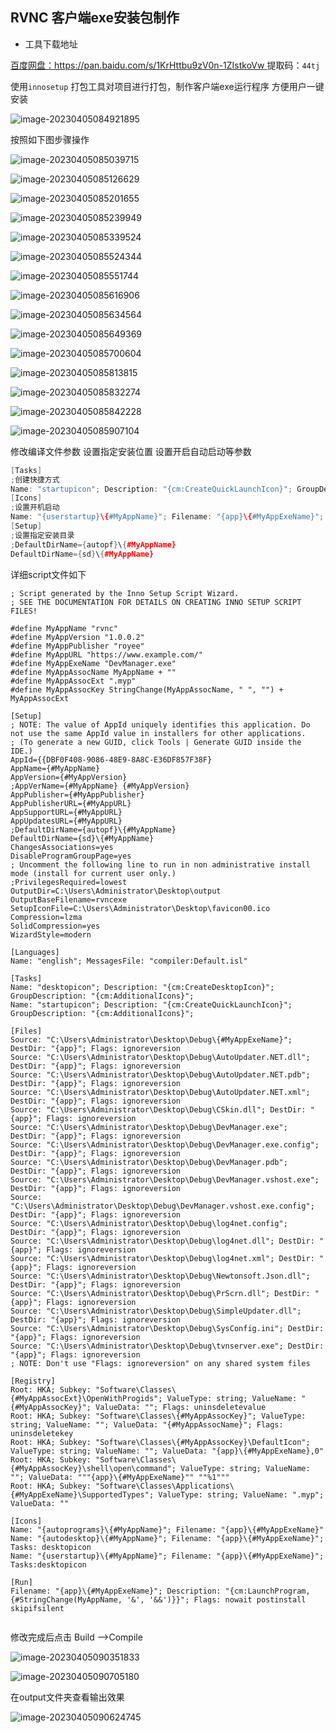 ## RVNC 客户端exe安装包制作



- 工具下载地址

[百度网盘：https://pan.baidu.com/s/1KrHttbu9zV0n-1ZIstkoVw ](https://pan.baidu.com/s/1KrHttbu9zV0n-1ZIstkoVw )
提取码：`44tj` 

使用`innosetup` 打包工具对项目进行打包，制作客户端exe运行程序 方便用户一键安装

![image-20230405084921895](http://img.52qcg.cn/books_markdown/image-20230405084921895.png)



按照如下图步骤操作

![image-20230405085039715](http://img.52qcg.cn/books_markdown/image-20230405085039715.png)

![image-20230405085126629](http://img.52qcg.cn/books_markdown/image-20230405085126629.png)

![image-20230405085201655](http://img.52qcg.cn/books_markdown/image-20230405085201655.png)



![image-20230405085239949](http://img.52qcg.cn/books_markdown/image-20230405085239949.png)

![image-20230405085339524](http://img.52qcg.cn/books_markdown/image-20230405085339524.png)

![image-20230405085524344](http://img.52qcg.cn/books_markdown/image-20230405085524344.png)

![image-20230405085551744](http://img.52qcg.cn/books_markdown/image-20230405085551744.png)

![image-20230405085616906](http://img.52qcg.cn/books_markdown/image-20230405085616906.png)

![image-20230405085634564](http://img.52qcg.cn/books_markdown/image-20230405085634564.png)

![image-20230405085649369](http://img.52qcg.cn/books_markdown/image-20230405085649369.png)

![image-20230405085700604](http://img.52qcg.cn/books_markdown/image-20230405085700604.png)

![image-20230405085813815](http://img.52qcg.cn/books_markdown/image-20230405085813815.png)

![image-20230405085832274](http://img.52qcg.cn/books_markdown/image-20230405085832274.png)

![image-20230405085842228](C:\Users\Administrator\AppData\Roaming\Typora\typora-user-images\image-20230405085842228.png)

![image-20230405085907104](http://img.52qcg.cn/books_markdown/image-20230405085907104.png)

修改编译文件参数  设置指定安装位置  设置开启自动启动等参数

```C++
[Tasks]
;创建快捷方式
Name: "startupicon"; Description: "{cm:CreateQuickLaunchIcon}"; GroupDescription: "{cm:AdditionalIcons}";
[Icons]
;设置开机启动
Name: "{userstartup}\{#MyAppName}"; Filename: "{app}\{#MyAppExeName}"; Tasks:desktopicon
[Setup]
;设置指定安装目录
;DefaultDirName={autopf}\{#MyAppName}
DefaultDirName={sd}\{#MyAppName}

```

详细script文件如下

```
; Script generated by the Inno Setup Script Wizard.
; SEE THE DOCUMENTATION FOR DETAILS ON CREATING INNO SETUP SCRIPT FILES!

#define MyAppName "rvnc"
#define MyAppVersion "1.0.0.2"
#define MyAppPublisher "royee"
#define MyAppURL "https://www.example.com/"
#define MyAppExeName "DevManager.exe"
#define MyAppAssocName MyAppName + ""
#define MyAppAssocExt ".myp"
#define MyAppAssocKey StringChange(MyAppAssocName, " ", "") + MyAppAssocExt

[Setup]
; NOTE: The value of AppId uniquely identifies this application. Do not use the same AppId value in installers for other applications.
; (To generate a new GUID, click Tools | Generate GUID inside the IDE.)
AppId={{DBF0F408-9086-48E9-8A8C-E36DF857F38F}
AppName={#MyAppName}
AppVersion={#MyAppVersion}
;AppVerName={#MyAppName} {#MyAppVersion}
AppPublisher={#MyAppPublisher}
AppPublisherURL={#MyAppURL}
AppSupportURL={#MyAppURL}
AppUpdatesURL={#MyAppURL}
;DefaultDirName={autopf}\{#MyAppName}
DefaultDirName={sd}\{#MyAppName}
ChangesAssociations=yes
DisableProgramGroupPage=yes
; Uncomment the following line to run in non administrative install mode (install for current user only.)
;PrivilegesRequired=lowest
OutputDir=C:\Users\Administrator\Desktop\output
OutputBaseFilename=rvncexe
SetupIconFile=C:\Users\Administrator\Desktop\favicon00.ico
Compression=lzma
SolidCompression=yes
WizardStyle=modern

[Languages]
Name: "english"; MessagesFile: "compiler:Default.isl"

[Tasks]
Name: "desktopicon"; Description: "{cm:CreateDesktopIcon}"; GroupDescription: "{cm:AdditionalIcons}"; 
Name: "startupicon"; Description: "{cm:CreateQuickLaunchIcon}"; GroupDescription: "{cm:AdditionalIcons}";

[Files]
Source: "C:\Users\Administrator\Desktop\Debug\{#MyAppExeName}"; DestDir: "{app}"; Flags: ignoreversion
Source: "C:\Users\Administrator\Desktop\Debug\AutoUpdater.NET.dll"; DestDir: "{app}"; Flags: ignoreversion
Source: "C:\Users\Administrator\Desktop\Debug\AutoUpdater.NET.pdb"; DestDir: "{app}"; Flags: ignoreversion
Source: "C:\Users\Administrator\Desktop\Debug\AutoUpdater.NET.xml"; DestDir: "{app}"; Flags: ignoreversion
Source: "C:\Users\Administrator\Desktop\Debug\CSkin.dll"; DestDir: "{app}"; Flags: ignoreversion
Source: "C:\Users\Administrator\Desktop\Debug\DevManager.exe"; DestDir: "{app}"; Flags: ignoreversion
Source: "C:\Users\Administrator\Desktop\Debug\DevManager.exe.config"; DestDir: "{app}"; Flags: ignoreversion
Source: "C:\Users\Administrator\Desktop\Debug\DevManager.pdb"; DestDir: "{app}"; Flags: ignoreversion
Source: "C:\Users\Administrator\Desktop\Debug\DevManager.vshost.exe"; DestDir: "{app}"; Flags: ignoreversion
Source: "C:\Users\Administrator\Desktop\Debug\DevManager.vshost.exe.config"; DestDir: "{app}"; Flags: ignoreversion
Source: "C:\Users\Administrator\Desktop\Debug\log4net.config"; DestDir: "{app}"; Flags: ignoreversion
Source: "C:\Users\Administrator\Desktop\Debug\log4net.dll"; DestDir: "{app}"; Flags: ignoreversion
Source: "C:\Users\Administrator\Desktop\Debug\log4net.xml"; DestDir: "{app}"; Flags: ignoreversion
Source: "C:\Users\Administrator\Desktop\Debug\Newtonsoft.Json.dll"; DestDir: "{app}"; Flags: ignoreversion
Source: "C:\Users\Administrator\Desktop\Debug\PrScrn.dll"; DestDir: "{app}"; Flags: ignoreversion
Source: "C:\Users\Administrator\Desktop\Debug\SimpleUpdater.dll"; DestDir: "{app}"; Flags: ignoreversion
Source: "C:\Users\Administrator\Desktop\Debug\SysConfig.ini"; DestDir: "{app}"; Flags: ignoreversion
Source: "C:\Users\Administrator\Desktop\Debug\tvnserver.exe"; DestDir: "{app}"; Flags: ignoreversion
; NOTE: Don't use "Flags: ignoreversion" on any shared system files

[Registry]
Root: HKA; Subkey: "Software\Classes\{#MyAppAssocExt}\OpenWithProgids"; ValueType: string; ValueName: "{#MyAppAssocKey}"; ValueData: ""; Flags: uninsdeletevalue
Root: HKA; Subkey: "Software\Classes\{#MyAppAssocKey}"; ValueType: string; ValueName: ""; ValueData: "{#MyAppAssocName}"; Flags: uninsdeletekey
Root: HKA; Subkey: "Software\Classes\{#MyAppAssocKey}\DefaultIcon"; ValueType: string; ValueName: ""; ValueData: "{app}\{#MyAppExeName},0"
Root: HKA; Subkey: "Software\Classes\{#MyAppAssocKey}\shell\open\command"; ValueType: string; ValueName: ""; ValueData: """{app}\{#MyAppExeName}"" ""%1"""
Root: HKA; Subkey: "Software\Classes\Applications\{#MyAppExeName}\SupportedTypes"; ValueType: string; ValueName: ".myp"; ValueData: ""

[Icons]
Name: "{autoprograms}\{#MyAppName}"; Filename: "{app}\{#MyAppExeName}"
Name: "{autodesktop}\{#MyAppName}"; Filename: "{app}\{#MyAppExeName}"; Tasks: desktopicon
Name: "{userstartup}\{#MyAppName}"; Filename: "{app}\{#MyAppExeName}"; Tasks:desktopicon

[Run]
Filename: "{app}\{#MyAppExeName}"; Description: "{cm:LaunchProgram,{#StringChange(MyAppName, '&', '&&')}}"; Flags: nowait postinstall skipifsilent


```

修改完成后点击 Build -->Compile

![image-20230405090351833](http://img.52qcg.cn/books_markdown/image-20230405090351833.png)

![image-20230405090705180](http://img.52qcg.cn/books_markdown/image-20230405090705180.png)

在output文件夹查看输出效果

![image-20230405090624745](http://img.52qcg.cn/books_markdown/image-20230405090624745.png)
